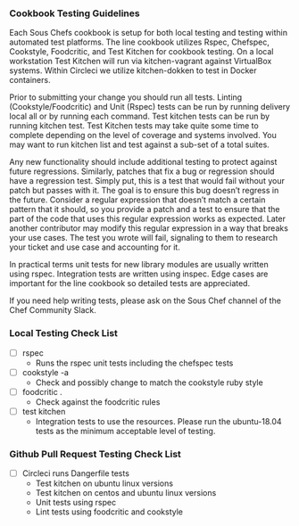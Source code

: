 
### Cookbook Testing Guidelines

Each Sous Chefs cookbook is setup for both local testing and testing within automated test platforms. The line cookbook utilizes Rspec, Chefspec, Cookstyle, Foodcritic, and Test Kitchen for cookbook testing. On a local workstation Test Kitchen will run via kitchen-vagrant against VirtualBox systems. Within Circleci we utilize kitchen-dokken to test in Docker containers.

Prior to submitting your change you should run all tests. Linting (Cookstyle/Foodcritic) and Unit (Rspec) tests can be run by running delivery local all or by running each command. Test kitchen tests can be run by running kitchen test. Test Kitchen tests may take quite some time to complete depending on the level of coverage and systems involved. You may want to run kitchen list and test against a sub-set of a total suites.

Any new functionality should include additional testing to protect against future regressions. Similarly, patches that fix a bug or regression should have a regression test. Simply put, this is a test that would fail without your patch but passes with it. The goal is to ensure this bug doesn’t regress in the future. Consider a regular expression that doesn’t match a certain pattern that it should, so you provide a patch and a test to ensure that the part of the code that uses this regular expression works as expected. Later another contributor may modify this regular expression in a way that breaks your use cases. The test you wrote will fail, signaling to them to research your ticket and use case and accounting for it.

In practical terms unit tests for new library modules are usually written using rspec. Integration tests are written using inspec. Edge cases are important for the line cookbook so detailed tests are appreciated.

If you need help writing tests, please ask on the Sous Chef channel of the Chef Community Slack.

### Local Testing Check List

- [ ] rspec
  - Runs the rspec unit tests including the chefspec tests
- [ ] cookstyle -a
  - Check and possibly change to match the cookstyle ruby style
- [ ] foodcritic .
  - Check against the foodcritic rules
- [ ] test kitchen
  - Integration tests to use the resources. Please run the ubuntu-18.04 tests as the minimum acceptable level of testing.

### Github Pull Request Testing Check List

- [ ] Circleci runs Dangerfile tests
  - Test kitchen on ubuntu linux versions
  - Test kitchen on centos and ubuntu linux versions
  - Unit tests using rspec
  - Lint tests using foodcritic and cookstyle
